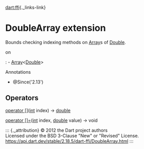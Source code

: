 [dart:ffi](../dart-ffi/dart-ffi-library){._links-link}

DoubleArray extension
=====================

Bounds checking indexing methods on [Array](array-class)s of
[Double](double-class).

on

:   -   [Array](array-class)\<[Double](double-class)\>

Annotations

-   \@Since(\'2.13\')

Operators
---------

[operator \[\]](doublearray/operator_get)([int](../dart-core/int-class)
index) → [double](../dart-core/double-class)

[operator \[\]=](doublearray/operator_put)([int](../dart-core/int-class)
index, [double](../dart-core/double-class) value) → void

::: {._attribution}
© 2012 the Dart project authors\
Licensed under the BSD 3-Clause \"New\" or \"Revised\" License.\
<https://api.dart.dev/stable/2.18.5/dart-ffi/DoubleArray.html>
:::
